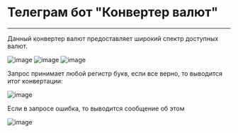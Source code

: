 # Телеграм бот "Конвертер валют"
____
Данный конвертер валют предоставляет широкий спектр доступных валют.

![image](https://user-images.githubusercontent.com/120253513/216831040-b744e8c6-6e67-4e54-8685-2e56606ada1a.png) ![image](https://user-images.githubusercontent.com/120253513/216831074-6fb61e47-2258-4477-939c-7ed66422610b.png) ![image](https://user-images.githubusercontent.com/120253513/216831181-0bd5efa3-5dd1-470f-92db-b7659036eb89.png)

Запрос принимает любой регистр букв, если все верно, то выводится итог конвертации:

![image](https://user-images.githubusercontent.com/120253513/216831482-78126f65-e7f0-4767-b4ae-806bfcde6418.png)

Если в запросе ошибка, то выводится сообщение об этом

![image](https://user-images.githubusercontent.com/120253513/216831664-d5691a52-4de6-4590-9902-1938990d37e9.png) 
